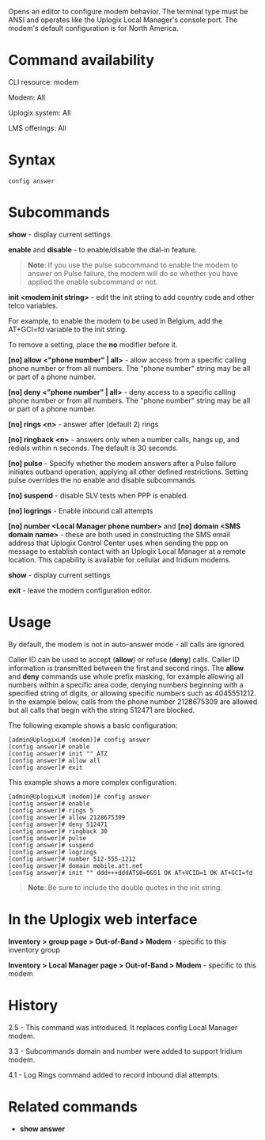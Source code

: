 <!-- 5.4 -->

Opens an editor to configure modem behavior. The terminal type must be ANSI and operates like the Uplogix Local Manager's console port. The modem's default configuration is for North America.

# Command availability

CLI resource: modem

Modem: All

Uplogix system: All

LMS offerings: All

# Syntax 

```
config answer
```

# Subcommands 

**show** - display current settings.

**enable** and **disable** - to enable/disable the dial-in feature.

> **Note**: If you use the pulse subcommand to enable the modem to answer on Pulse failure, the modem will do so whether you have applied the enable subcommand or not.

**init &lt;modem init string&gt;** - edit the init string to add country code and other telco variables. 

For example, to enable the modem to be used in Belgium, add the AT+GCI=fd variable to the init string.

To remove a setting, place the **no** modifier before it.

**[no] allow <"phone number" | all>** - allow access from a specific calling phone number or from all numbers. The "phone number" string may be all or part of a phone number.

**[no] deny <"phone number" | all>** - deny access to a specific calling phone number or from all numbers. The "phone number" string may be all or part of a phone number.

**[no] rings &lt;n&gt;** -  answer after (default 2) rings

**[no] ringback &lt;n&gt;** - answers only when a number calls, hangs up, and redials within n seconds. The default is 30 seconds.

**[no] pulse** - Specify whether the modem answers after a Pulse failure initiates outband operation, applying all other defined restrictions. Setting pulse overrides the no enable and disable subcommands.

**[no] suspend** - disable SLV tests when PPP is enabled.

**[no] logrings** - Enable inbound call attempts

**[no] number &lt;Local Manager phone number&gt;** and **[no] domain &lt;SMS domain name&gt;** - these are both used in constructing the SMS email address that Uplogix Control Center uses when sending the ppp on message to establish contact with an Uplogix Local Manager at a remote location. This capability is available for cellular and Iridium modems.

**show** - display current settings

**exit** - leave the modem configuration editor.

# Usage 

By default, the modem is not in auto-answer mode - all calls are ignored.

Caller ID can be used to accept (**allow**) or refuse (**deny**) calls. Caller ID information is transmitted between the first and second rings. The **allow** and **deny** commands use whole prefix masking, for example allowing all numbers within a specific area code, denying numbers beginning with a specified string of digits, or allowing specific numbers such as 4045551212. In the example below, calls from the phone number 2128675309 are allowed but all calls that begin with the string 512471 are blocked. 

The following example shows a basic configuration:

```
[admin@UplogixLM (modem)]# config answer
[config answer]# enable
[config answer]# init "" ATZ
[config answer]# allow all
[config answer]# exit
```
This example shows a more complex configuration:

```
[admin@UplogixLM (modem)]# config answer
[config answer]# enable
[config answer]# rings 5
[config answer]# allow 2128675309
[config answer]# deny 512471
[config answer]# ringback 30
[config answer]# pulse
[config answer]# suspend
[config answer]# logrings
[config answer]# number 512-555-1212
[config answer]# domain mobile.att.net
[config answer]# init "" ddd+++dddATS0=0&S1 OK AT+VCID=1 OK AT+GCI=fd
```

> **Note**: Be sure to include the double quotes in the init string. 
 
# In the Uplogix web interface

**Inventory > group page > Out-of-Band > Modem** - specific to this inventory group

**Inventory > Local Manager page > Out-of-Band > Modem** - specific to this modem

# History 

2.5 - This command was introduced. It replaces config Local Manager modem.

3.3 - Subcommands domain and number were added to support Iridium modem.

4.1 - Log Rings command added to record inbound dial attempts.

# Related commands 
 
- **show answer**
